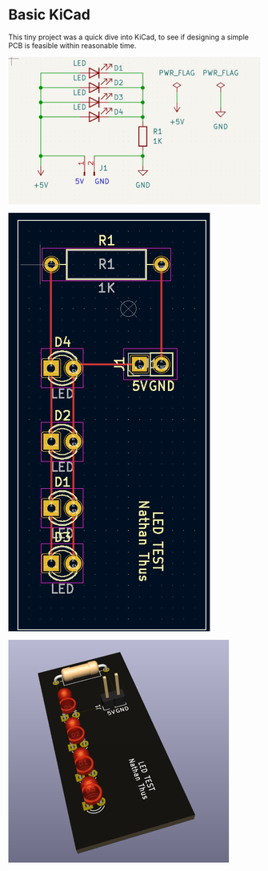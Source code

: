 # Basic KiCad

This tiny project was a quick dive into KiCad, to see if designing a simple PCB is feasible within reasonable time.

![The schematic for the PCB](Design.png)

![The Routing of the traces](Routing.png)

![A PCB with several LEDS, a resistor and jumper headers](Showcase.png)
